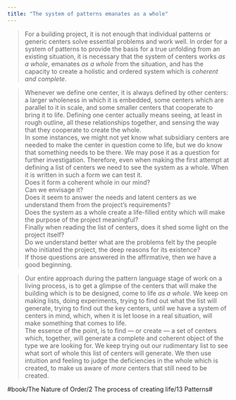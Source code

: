```yaml
---
title: "The system of patterns emanates as a whole"
---
```


> For a building project, it is not enough that individual patterns or generic centers solve essential problems and work well. In order for a system of patterns to provide the basis for a true unfolding from an existing situation, it is necessary that the system of centers works *as a whole*, emanates *as a whole* from the situation, and has the capacity to create a holistic and ordered system which is *coherent and complete*.  

> Whenever we define one center, it is always defined by other centers: a larger wholeness in which it is embedded, some centers which are parallel to it in scale, and some smaller centers that cooperate to bring it to life. Defining one center actually means seeing, at least in rough outline, all these relationships together, and sensing the way that they cooperate to create the whole.  
> In some instances, we might not yet know what subsidiary centers are needed to make the center in question come to life, but we do know that something needs to be there. We may pose it as a question for further investigation. Therefore, even when making the first attempt at defining a list of centers we need to see the system as a whole. When it is written in such a form we can test it.  
> Does it form a coherent whole in our mind?  
> Can we envisage it?  
> Does it seem to answer the needs and latent centers as we understand them from the project’s requirements?  
> Does the system as a whole create a life-filled entity which will make the purpose of the project meaningful?  
> Finally when reading the list of centers, does it shed some light on the project itself?  
> Do we understand better what are the problems felt by the people who initiated the project, the deep reasons for its existence?  
> If those questions are answered in the affirmative, then we have a good beginning.  

> Our entire approach during the pattern language stage of work on a living process, is to get a glimpse of the centers that will make the building which is to be designed, come to life *as a whole*. We keep on making lists, doing experiments, trying to find out what the list will generate, trying to find out the key centers, until we have a system of centers in mind, which, when it is let loose in a real situation, will make something that comes to life.  
> The essence of the point, is to find — or create — a set of centers which, together, will generate a complete and coherent object of the type we are looking for. We keep trying out our rudimentary list to see what sort of whole this list of centers will generate. We then use intuition and feeling to judge the deficiencies in the whole which is created, to make us aware of *more* centers that still need to be created.  

#book/The Nature of Order/2 The process of creating life/13 Patterns#